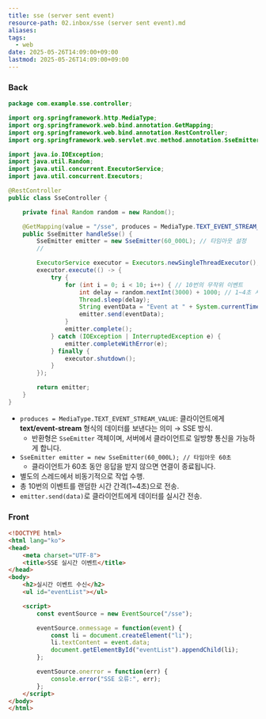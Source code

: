 ```yaml
---
title: sse (server sent event)
resource-path: 02.inbox/sse (server sent event).md
aliases:
tags:
  - web
date: 2025-05-26T14:09:00+09:00
lastmod: 2025-05-26T14:09:00+09:00
---
```

### Back
```java
package com.example.sse.controller;

import org.springframework.http.MediaType;
import org.springframework.web.bind.annotation.GetMapping;
import org.springframework.web.bind.annotation.RestController;
import org.springframework.web.servlet.mvc.method.annotation.SseEmitter;

import java.io.IOException;
import java.util.Random;
import java.util.concurrent.ExecutorService;
import java.util.concurrent.Executors;

@RestController
public class SseController {

    private final Random random = new Random();

    @GetMapping(value = "/sse", produces = MediaType.TEXT_EVENT_STREAM_VALUE)
    public SseEmitter handleSse() {
        SseEmitter emitter = new SseEmitter(60_000L); // 타임아웃 설정
        //

        ExecutorService executor = Executors.newSingleThreadExecutor();
        executor.execute(() -> {
            try {
                for (int i = 0; i < 10; i++) { // 10번의 무작위 이벤트
                    int delay = random.nextInt(3000) + 1000; // 1~4초 사이 랜덤 지연
                    Thread.sleep(delay);
                    String eventData = "Event at " + System.currentTimeMillis();
                    emitter.send(eventData);
                }
                emitter.complete();
            } catch (IOException | InterruptedException e) {
                emitter.completeWithError(e);
            } finally {
                executor.shutdown();
            }
        });

        return emitter;
    }
}
```

- `produces = MediaType.TEXT_EVENT_STREAM_VALUE`: 클라이언트에게 **text/event-stream** 형식의 데이터를 보낸다는 의미 → SSE 방식.
	- 반환형은 `SseEmitter` 객체이며, 서버에서 클라이언트로 일방향 통신을 가능하게 합니다.
- `SseEmitter emitter = new SseEmitter(60_000L); // 타임아웃 60초`
	-  클라이언트가 60초 동안 응답을 받지 않으면 연결이 종료됩니다.
- 별도의 스레드에서 비동기적으로 작업 수행.
- 총 10번의 이벤트를 랜덤한 시간 간격(1~4초)으로 전송.
- `emitter.send(data)`로 클라이언트에게 데이터를 실시간 전송.


### Front
```html
<!DOCTYPE html>
<html lang="ko">
<head>
    <meta charset="UTF-8">
    <title>SSE 실시간 이벤트</title>
</head>
<body>
    <h2>실시간 이벤트 수신</h2>
    <ul id="eventList"></ul>

    <script>
        const eventSource = new EventSource("/sse");

        eventSource.onmessage = function(event) {
            const li = document.createElement("li");
            li.textContent = event.data;
            document.getElementById("eventList").appendChild(li);
        };

        eventSource.onerror = function(err) {
            console.error("SSE 오류:", err);
        };
    </script>
</body>
</html>
```